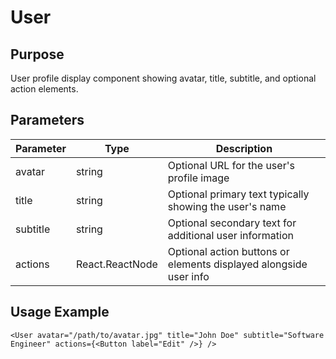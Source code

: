 # User

## Purpose

User profile display component showing avatar, title, subtitle, and optional action elements.

## Parameters

| Parameter | Type            | Description                                                       |
| --------- | --------------- | ----------------------------------------------------------------- |
| avatar    | string          | Optional URL for the user's profile image                         |
| title     | string          | Optional primary text typically showing the user's name           |
| subtitle  | string          | Optional secondary text for additional user information           |
| actions   | React.ReactNode | Optional action buttons or elements displayed alongside user info |

## Usage Example

```tsx
<User avatar="/path/to/avatar.jpg" title="John Doe" subtitle="Software Engineer" actions={<Button label="Edit" />} />
```
